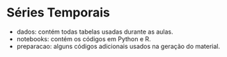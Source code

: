 # Séries Temporais
- dados: contém todas tabelas usadas durante as aulas.
- notebooks: contém os códigos em Python e R.
- preparacao: alguns códigos adicionais usados na geração do material.
